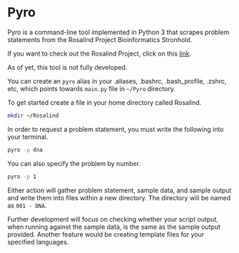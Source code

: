 # Pyro

Pyro is a command-line tool implemented in Python 3 that scrapes problem statements from the Rosalind Project Bioinformatics Stronhold.

If you want to check out the Rosalind Project, click on this [link](http://rosalind.info/problems/list-view/).

As of yet, this tool is not fully developed. 

You can create an `pyro` alias in your .aliases, .bashrc, .bash_profile, .zshrc, etc, which points towards `main.py` file in `~/Pyro` directory.

To get started create a file in your home directory called Rosalind.

```bash
mkdir ~/Rosalind
```

In order to request a problem statement, you must write the following into your terminal.

```bash
pyro -p dna
```

You can also specify the problem by number.

```bash
pyro -p 1
```

Either action will gather problem statement, sample data, and sample output and write them into files within a new directory. The directory will be named as `001 - DNA`. 

Further development will focus on checking whether your script output, when running against the sample data, is the same as the sample output provided. Another feature would be creating template files for your specified languages.